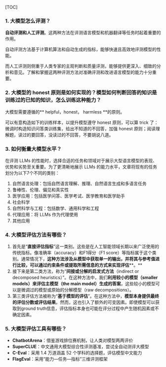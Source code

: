 [TOC]



### 1. 大模型怎么评测？

**自动评测和人工评测**。这两种方法在评测语言模型和机器翻译等任务时起着重要的作用。

自动评测方法基于计算机算法和自动生成的指标，能够快速且高效地评测模型的性能。

而人工评测则侧重于人类专家的主观判断和质量评测，能够提供更深入、细致的分析和意见。了解和掌握这两种评测方法对准确评测和改进语言模型的能力十分重要。

### 2. 大模型的 honest 原则是如何实现的？模型如何判断回答的知识是训练过的已知的知识，怎么训练这种能力？

大模型需要遵循的** helpful，honest， harmless **的原则。

可以有意构造如下的训练样本，以提升模型遵守 honest 原则，可以算 trick 了：微调时构造知识问答类训练集，给出不知道的不回答，加强 honest 原则；阅读理解题，读过的要回答，没读过的不回答，不要胡说八道。

### 3. 如何衡量大模型水平？

在评测 LLMs 的性能时，选择合适的任务和领域对于展示大型语言模型的表现、优势和劣势至关重要。为了更清晰地展示 LLMs 的能力水平，文章将现有的任务划分为以下7个不同的类别：

1. 自然语言处理：包括自然语言理解、推理、自然语言生成和多语言任务
2. 鲁棒性、伦理、偏见和真实性
3. 医学应用：包括医学问答、医学考试、医学教育和医学助手
4. 社会科学
5. 自然科学与工程：包括数学、通用科学和工程
6. 代理应用：将 LLMs 作为代理使用
7. 其他应用

### 4. 大模型评估方法有哪些？

1. 首先是“**直接评估指标**”这一类别。这些是在人工智能领域长期以来广泛使用的传统指标。像准确率（accuracy）和F1得分（F1 score）等指标属于这个类别。通常情况下，**这种方法涉及从模型中获取单一的输出，并将其与参考值进行比较，可以通过约束条件或提取所需信息的方式来实现评估****。**
2. 接下来是第二类方法，称为“**间接或分解的启发式方法**（indirect or decomposed heuristics）”。在这种方法中，我们**利用较小的模型（smaller models）来评估主模型（the main model）生成的答案**，这些较小的模型可以是微调过的模型或原始的分解模型（raw decompositions）。
3. 第三类评估方法被称为“**基于模型的评估**”。在这种方法中，**模型本身提供最终的评估分数或评估结果**。然而，这也引入了额外的可变因素。即使模型可以获取到ground truth信息，评估指标本身也可能在评分过程中产生随机因素或不确定因素。

### 5. 大模型评估工具有哪些？

- **ChatbotArena**：借鉴游戏排位赛机制，让人类对模型两两评价
- **SuperCLUE**：中文通用大模型综合性评测基准，尝试全自动测评大模型
- **C-Eval**：采用 1.4 万道涵盖 52 个学科的选择题，评估模型中文能力
- **FlagEval**：采用“能力—任务—指标”三维评测框架